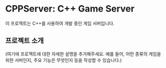 # CPPServer: C++ Game Server

이 프로젝트는 C++를 사용하여 개발 중인 게임 서버입니다.

## 프로젝트 소개

(여기에 프로젝트에 대한 자세한 설명을 추가해주세요. 예를 들어, 어떤 종류의 게임을 위한 서버인지, 주요 기능은 무엇인지 등을 작성할 수 있습니다.)
